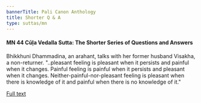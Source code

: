 ```yaml
---
bannerTitle: Pali Canon Anthology
title: Shorter Q & A
type: suttas/mn
---
```


#### MN 44 Cūḷa Vedalla Sutta: The Shorter Series of Questions and Answers

Bhikkhuni Dhammadina, an arahant, talks with her former husband Visakha, a
non-returner.  "..pleasant feeling is pleasant when it persists and painful
when it changes.  Painful feeling is painful when it persists and pleasant when
it changes.  Neither-painful-nor-pleasant feeling is pleasant when there is
knowledge of it and painful when there is no knowledge of it."

[Full text](https://www.dhammatalks.org/suttas/MN/MN44.html)
